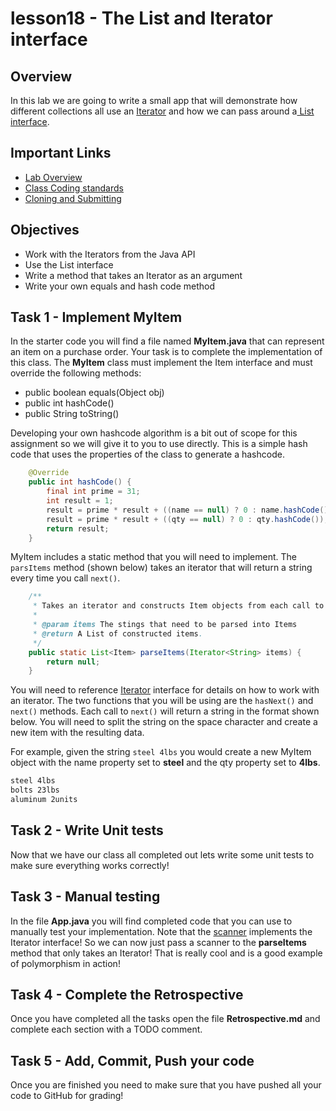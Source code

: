 # lesson18 - The List and Iterator interface

## Overview

In this lab we are going to write a small app that will demonstrate how different collections all
use an [Iterator](https://docs.oracle.com/javase/10/docs/api/java/util/Iterator.html) and how
we can pass around a[ List
interface](https://docs.oracle.com/javase/10/docs/api/java/util/List.html).

## Important Links

- [Lab Overview](https://youtu.be/uBTK5m1vzlo)
- [Class Coding standards](https://shanep-cs2.github.io/docs/coding-standards.html)
- [Cloning and Submitting](https://shanep-cs2.github.io/docs/github.html)

## Objectives

- Work with the Iterators from the Java API
- Use the List interface
- Write a method that takes an Iterator as an argument
- Write your own equals and hash code method

## Task 1 - Implement MyItem

In the starter code you will find a file named **MyItem.java** that can represent an item on a
purchase order. Your task is to complete the implementation of this class.  The **MyItem** class
must implement the Item interface and must override the following methods:

- public boolean equals(Object obj)
- public int hashCode()
- public String toString() 

Developing your own hashcode algorithm is a bit out of scope for this assignment so we will give 
it to you to use directly. This is a simple hash code that uses the properties of the class to
generate a hashcode. 

```java
    @Override
    public int hashCode() {
        final int prime = 31;
        int result = 1;
        result = prime * result + ((name == null) ? 0 : name.hashCode());
        result = prime * result + ((qty == null) ? 0 : qty.hashCode());
        return result;
    }
```

MyItem includes a static method that you will need to implement. The `parsItems` method (shown
below) takes an iterator that will return a string every time you call `next()`.

```java
    /**
     * Takes an iterator and constructs Item objects from each call to next().
     * 
     * @param items The stings that need to be parsed into Items
     * @return A List of constructed items.
     */
    public static List<Item> parseItems(Iterator<String> items) {
        return null;
    }
```

You will need to reference
[Iterator<E>](https://docs.oracle.com/javase/10/docs/api/java/util/Iterator.html) interface for
details on how to work with an iterator. The two functions that you will be using are the
`hasNext()` and `next()` methods. Each call to `next()` will return a string in the format shown
below. You will need to split the string on the space character and create a new item with the
resulting data.

For example, given the string `steel 4lbs` you would create a new MyItem object with the name
property set to **steel** and the qty property set to **4lbs**.

```txt
steel 4lbs
bolts 23lbs
aluminum 2units
```

## Task 2 - Write Unit tests

Now that we have our class all completed out lets write some unit tests to make sure everything
works correctly!


## Task 3 - Manual testing

In the file **App.java** you will find completed code that you can use to manually test your
implementation. Note that the
[scanner](https://docs.oracle.com/javase/10/docs/api/java/util/Scanner.html) implements the Iterator
interface! So we can now just pass a scanner to the **parseItems** method that only takes an
Iterator! That is really cool and is a good example of polymorphism in action!

## Task 4 - Complete the Retrospective

Once you have completed all the tasks open the file **Retrospective.md** and complete each section
with a TODO comment. 

## Task 5 - Add, Commit, Push your code

Once you are finished you need to make sure that you have pushed all your code to GitHub for
grading!